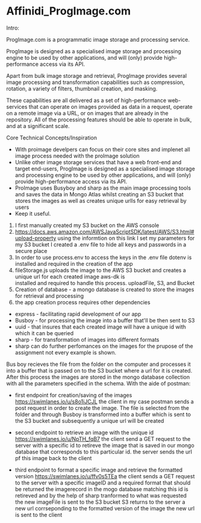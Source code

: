 # Affinidi_ProgImage.com

Intro:

ProgImage.com is a programmatic image storage and processing service.

ProgImage is designed as a specialised image storage and processing engine to be used by other applications, and will (only) provide high-performance access via its API.

Apart from bulk image storage and retrieval, ProgImage provides several image processing and transformation capabilities such as compression, rotation, a variety of filters, thumbnail creation, and masking.

These capabilities are all delivered as a set of high-performance web-services that can operate on images provided as data in a request, operate on a remote image via a URL, or on images that are already in the repository. All of the processing features should be able to operate in bulk, and at a significant scale.

Core Technical Concepts/Inspiration

- With proimage develpers can focus on their core sites and implenet all image process needed with the proImage solution
- Unlike other image storage services that have a web front-end and target end-users, ProgImage is designed as a specialised image storage and processing engine to be used by other applications, and will (only) provide high-performance access via its API.
- ProImage uses Busyboy and sharp as the main image processing tools and saves the data in Mongo Atlas whilst creating an S3 bucket that stores the images as well as creates unique urlls for easy retrieval by users
- Keep it useful.

1. I first manually created my S3 bucket on the AWS console
2. https://docs.aws.amazon.com/AWSJavaScriptSDK/latest/AWS/S3.html#upload-property
   using the informtion on this link I set my parameters for my S3 bucket I created a .env file to hide all keys and passwords in a secure place
3. In order to use process.env to access the keys in the .env file dotenv is installed and required in the creation
   of the app
4. fileStorage.js uploads the image to the AWS S3 bucket and creates a unique url for each created image aws-dk is  
   installed and required to handle this process. uploadFile, S3, and Bucket
5. Creation of database - a mongo database is created to store the images for retrieval and processing
6. the app creation process requires other dependencies

- express - facilitating rapid development of our app
- Busboy - for processing the image into a buffer that'll be then sent to S3
- uuid - that insures that each created image will have a unique id with which it can be queried
- sharp - for transformation of images into different formats
- sharp can do further perfomances on the images for the prupose of the assignment not every example is shown.

Bus boy recieves the file from the folder on the computer and processes it into a buffer that is passed on to the S3 bucket where a url for it is created. After this process the images are stored in the mongo database collection with all the parameters specified in the schema. With the aide of postman:

- first endpoint for creation/saving of the images
  https://swimlanes.io/u/s8o1iJCJL
  the client in my case postman sends a post request in order to create the image. The file is selected from the folder and through Busboy is transformed into a buffer which is sent to the S3 bucket and subsequently a unique url will be created

- second endpoint to retrieve an image with the unique id
  https://swimlanes.io/u/NpTH_fqB7
  the client send a GET request to the server with a specific id to retireve the image that is saved in our mongo database that corresponds to this particular id. the server sends the url pf this image back to the client

- third endpoint to format a specific image and retrieve the formatted version
  https://swimlanes.io/u/ffv0s5TEa
  the client sends a GET request to the server with a specific imageID and a required format that should be returned
  the imagerecord in the mogo database matching this id is retireved and by the help of sharp tranformed to what was requested
  the new imageFile is sent to the S3 bucket
  S3 returns to the server a new url corrseponding to the formatted version of the image
  the new url is sent to the client
